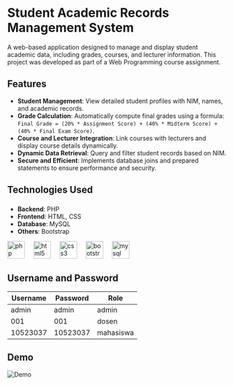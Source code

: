# Student Academic Records Management System

A web-based application designed to manage and display student academic data, including grades, courses, and lecturer information. This project was developed as part of a Web Programming course assignment.

## Features

- **Student Management**: View detailed student profiles with NIM, names, and academic records.
- **Grade Calculation**: Automatically compute final grades using a formula:  
  `Final Grade = (20% * Assignment Score) + (40% * Midterm Score) + (40% * Final Exam Score)`.
- **Course and Lecturer Integration**: Link courses with lecturers and display course details dynamically.
- **Dynamic Data Retrieval**: Query and filter student records based on NIM.
- **Secure and Efficient**: Implements database joins and prepared statements to ensure performance and security.

## Technologies Used

###
- **Backend**: PHP 
- **Frontend**: HTML, CSS
- **Database**: MySQL 
- **Others**: Bootstrap 
<div align="left">
  <img src="https://cdn.jsdelivr.net/gh/devicons/devicon/icons/php/php-original.svg" height="40" alt="php logo"  />
  <img width="12" />
  <img src="https://cdn.jsdelivr.net/gh/devicons/devicon/icons/html5/html5-original.svg" height="40" alt="html5 logo"  />
  <img width="12" />
  <img src="https://cdn.jsdelivr.net/gh/devicons/devicon/icons/css3/css3-original.svg" height="40" alt="css3 logo"  />
  <img width="12" />
  <img src="https://cdn.jsdelivr.net/gh/devicons/devicon/icons/bootstrap/bootstrap-original.svg" height="40" alt="bootstrap logo"  />
  <img width="12" />
  <img src="https://cdn.jsdelivr.net/gh/devicons/devicon/icons/mysql/mysql-original.svg" height="40" alt="mysql logo"  />
</div>  

## Username and Password

| Username  | Password | Role | 
| ------------- | ------------- | ------------- |
| admin  | admin  | admin  |
| 001  | 001  | dosen  |
| 10523037  | 10523037  | mahasiswa  |

## Demo

![Demo](https://s7.gifyu.com/images/SXOV7.gif)
